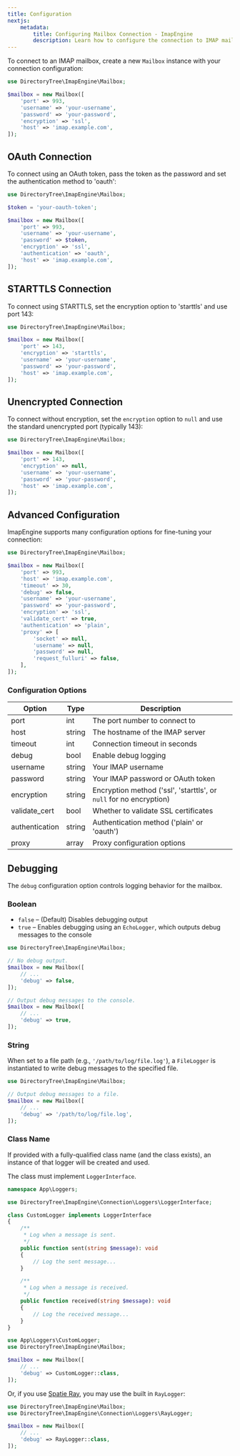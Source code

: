 ```yaml
---
title: Configuration
nextjs:
    metadata:
        title: Configuring Mailbox Connection - ImapEngine
        description: Learn how to configure the connection to IMAP mailboxes using ImapEngine
---
```


To connect to an IMAP mailbox, create a new `Mailbox` instance with your connection configuration:

```php
use DirectoryTree\ImapEngine\Mailbox;

$mailbox = new Mailbox([
    'port' => 993,
    'username' => 'your-username',
    'password' => 'your-password',
    'encryption' => 'ssl',
    'host' => 'imap.example.com',
]);
```

## OAuth Connection

To connect using an OAuth token, pass the token as the password and set the authentication method to 'oauth':

```php
use DirectoryTree\ImapEngine\Mailbox;

$token = 'your-oauth-token';

$mailbox = new Mailbox([
    'port' => 993,
    'username' => 'your-username',
    'password' => $token,
    'encryption' => 'ssl',
    'authentication' => 'oauth',
    'host' => 'imap.example.com',
]);
```

## STARTTLS Connection

To connect using STARTTLS, set the encryption option to 'starttls' and use port 143:

```php
use DirectoryTree\ImapEngine\Mailbox;

$mailbox = new Mailbox([
    'port' => 143,
    'encryption' => 'starttls',
    'username' => 'your-username',
    'password' => 'your-password',
    'host' => 'imap.example.com',
]);
```

## Unencrypted Connection

To connect without encryption, set the `encryption` option to `null` and use the standard unencrypted port (typically
143):

```php
use DirectoryTree\ImapEngine\Mailbox;

$mailbox = new Mailbox([
    'port' => 143,
    'encryption' => null,
    'username' => 'your-username',
    'password' => 'your-password',
    'host' => 'imap.example.com',
]);
```

## Advanced Configuration

ImapEngine supports many configuration options for fine-tuning your connection:

```php
use DirectoryTree\ImapEngine\Mailbox;

$mailbox = new Mailbox([
    'port' => 993,
    'host' => 'imap.example.com',
    'timeout' => 30,
    'debug' => false,
    'username' => 'your-username',
    'password' => 'your-password',
    'encryption' => 'ssl',
    'validate_cert' => true,
    'authentication' => 'plain',
    'proxy' => [
        'socket' => null,
        'username' => null,
        'password' => null,
        'request_fulluri' => false,
    ],
]);
```

### Configuration Options

| Option         | Type   | Description                                                        |
|----------------|--------|--------------------------------------------------------------------|
| port           | int    | The port number to connect to                                      |
| host           | string | The hostname of the IMAP server                                    |
| timeout        | int    | Connection timeout in seconds                                      |
| debug          | bool   | Enable debug logging                                               |
| username       | string | Your IMAP username                                                 |
| password       | string | Your IMAP password or OAuth token                                  |
| encryption     | string | Encryption method ('ssl', 'starttls', or `null` for no encryption) |
| validate_cert  | bool   | Whether to validate SSL certificates                               |
| authentication | string | Authentication method ('plain' or 'oauth')                         |
| proxy          | array  | Proxy configuration options                                        |

## Debugging

The `debug` configuration option controls logging behavior for the mailbox.

### Boolean

- `false` – (Default) Disables debugging output
- `true` – Enables debugging using an `EchoLogger`, which outputs debug messages to the console

```php
use DirectoryTree\ImapEngine\Mailbox;

// No debug output.
$mailbox = new Mailbox([
    // ...
    'debug' => false,
]);

// Output debug messages to the console.
$mailbox = new Mailbox([
    // ...
    'debug' => true,
]);
```

### String

When set to a file path (e.g., `'/path/to/log/file.log'`), a `FileLogger` is instantiated to write debug messages to the specified file.

```php
use DirectoryTree\ImapEngine\Mailbox;

// Output debug messages to a file.
$mailbox = new Mailbox([
    // ...
    'debug' => '/path/to/log/file.log',
]);
```

### Class Name

If provided with a fully-qualified class name (and the class exists), an instance of that logger will be created and  used.

The class must implement `LoggerInterface`.

```php
namespace App\Loggers;

use DirectoryTree\ImapEngine\Connection\Loggers\LoggerInterface;

class CustomLogger implements LoggerInterface
{
    /**
     * Log when a message is sent.
     */
    public function sent(string $message): void
    {
        // Log the sent message...
    }

    /**
     * Log when a message is received.
     */
    public function received(string $message): void
    {
        // Log the received message...
    }
}
```

```php
use App\Loggers\CustomLogger;
use DirectoryTree\ImapEngine\Mailbox;

$mailbox = new Mailbox([
    // ...
    'debug' => CustomLogger::class,
]);
```

Or, if you use [Spatie Ray](https://spatie.be/products/ray), you may use the built in `RayLogger`:

```php
use DirectoryTree\ImapEngine\Mailbox;
use DirectoryTree\ImapEngine\Connection\Loggers\RayLogger;

$mailbox = new Mailbox([
    // ...
    'debug' => RayLogger::class,
]);
```
